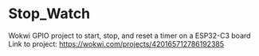 # Stop_Watch
Wokwi GPIO project to start, stop, and reset a timer on a ESP32-C3 board  
Link to project: https://wokwi.com/projects/420165712786192385

